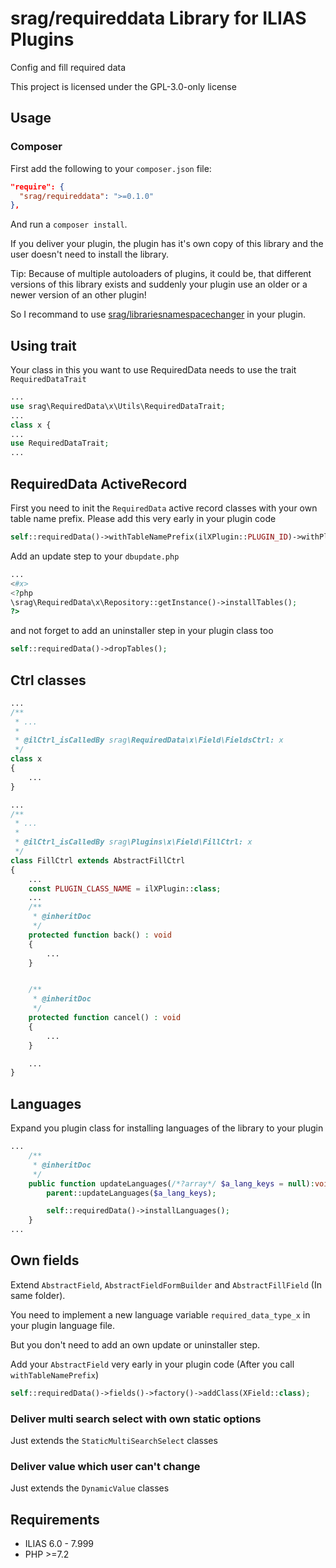 # srag/requireddata Library for ILIAS Plugins

Config and fill required data

This project is licensed under the GPL-3.0-only license

## Usage

### Composer

First add the following to your `composer.json` file:

```json
"require": {
  "srag/requireddata": ">=0.1.0"
},
```

And run a `composer install`.

If you deliver your plugin, the plugin has it's own copy of this library and the user doesn't need to install the library.

Tip: Because of multiple autoloaders of plugins, it could be, that different versions of this library exists and suddenly your plugin use an older or a newer version of an other plugin!

So I recommand to use [srag/librariesnamespacechanger](https://packagist.org/packages/srag/librariesnamespacechanger) in your plugin.

## Using trait

Your class in this you want to use RequiredData needs to use the trait `RequiredDataTrait`

```php
...
use srag\RequiredData\x\Utils\RequiredDataTrait;
...
class x {
...
use RequiredDataTrait;
...
```

## RequiredData ActiveRecord

First you need to init the `RequiredData` active record classes with your own table name prefix. Please add this very early in your plugin code

```php
self::requiredData()->withTableNamePrefix(ilXPlugin::PLUGIN_ID)->withPlugin(self::plugin());
```

Add an update step to your `dbupdate.php`

```php
...
<#x>
<?php
\srag\RequiredData\x\Repository::getInstance()->installTables();
?>
```

and not forget to add an uninstaller step in your plugin class too

```php
self::requiredData()->dropTables();
```

## Ctrl classes

```php
...
/**
 * ...
 *
 * @ilCtrl_isCalledBy srag\RequiredData\x\Field\FieldsCtrl: x
 */
class x
{
    ...
}
```

```php
...
/**
 * ...
 *
 * @ilCtrl_isCalledBy srag\Plugins\x\Field\FillCtrl: x
 */
class FillCtrl extends AbstractFillCtrl
{
    ...
    const PLUGIN_CLASS_NAME = ilXPlugin::class;
    ...
    /**
     * @inheritDoc
     */
    protected function back() : void
    {
        ...
    }


    /**
     * @inheritDoc
     */
    protected function cancel() : void
    {
        ...
    }

    ...
}
```

## Languages

Expand you plugin class for installing languages of the library to your plugin

```php
...
	/**
     * @inheritDoc
     */
    public function updateLanguages(/*?array*/ $a_lang_keys = null):void {
		parent::updateLanguages($a_lang_keys);

		self::requiredData()->installLanguages();
	}
...
```

## Own fields

Extend `AbstractField`, `AbstractFieldFormBuilder` and `AbstractFillField` (In same folder).

You need to implement a new language variable `required_data_type_x` in your plugin language file.

But you don't need to add an own update or uninstaller step.

Add your `AbstractField` very early in your plugin code (After you call `withTableNamePrefix`)

```php
self::requiredData()->fields()->factory()->addClass(XField::class);
```

### Deliver multi search select with own static options

Just extends the `StaticMultiSearchSelect` classes

### Deliver value which user can't change

Just extends the `DynamicValue` classes

## Requirements

* ILIAS 6.0 - 7.999
* PHP >=7.2
